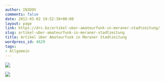 ```yaml
---
author: IN3DOV
comments: false
date: 2012-05-02 19:52:39+00:00
layout: page
link: https://drc.bz/artikel-uber-amateurfunk-in-meraner-stadtzeitung/
slug: artikel-uber-amateurfunk-in-meraner-stadtzeitung
title: Artikel über Amateurfunk in Meraner Stadtzeitung
wordpress_id: 4629
tags:
- Allgemein
---
```


[![](https://drc.bz/wp-content/uploads/2012/05/Seite26.jpg)](https://drc.bz/wp-content/uploads/2012/05/Seite26.jpg)




[![](https://drc.bz/wp-content/uploads/2012/05/seite13.jpg)](https://drc.bz/wp-content/uploads/2012/05/seite13.jpg)















